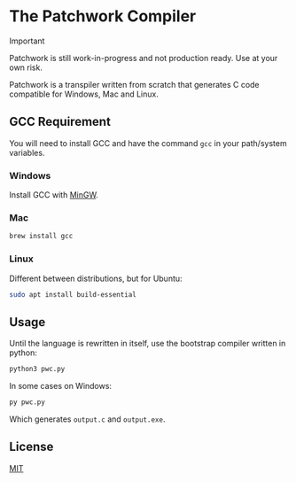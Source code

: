 # The Patchwork Compiler

> [!IMPORTANT]
> Patchwork is still work-in-progress and not production ready. Use at your own risk.

Patchwork is a transpiler written from scratch that generates C code compatible for Windows, Mac and Linux.

## GCC Requirement

You will need to install GCC and have the command ```gcc``` in your path/system variables.

### Windows

Install GCC with [MinGW](https://sourceforge.net/projects/mingw/).

### Mac

```sh
brew install gcc
```

### Linux

Different between distributions, but for Ubuntu:

```bash
sudo apt install build-essential
```

## Usage

Until the language is rewritten in itself, use the bootstrap compiler written in python:

```bash
python3 pwc.py
```

In some cases on Windows:

```bash
py pwc.py
```

Which generates ```output.c``` and ```output.exe```.

## License

[MIT](./LICENSE)
